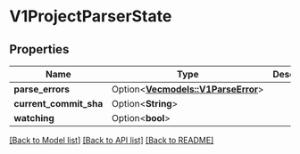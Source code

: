 # V1ProjectParserState

## Properties

Name | Type | Description | Notes
------------ | ------------- | ------------- | -------------
**parse_errors** | Option<[**Vec<models::V1ParseError>**](v1ParseError.md)> |  | [optional]
**current_commit_sha** | Option<**String**> |  | [optional]
**watching** | Option<**bool**> |  | [optional]

[[Back to Model list]](../README.md#documentation-for-models) [[Back to API list]](../README.md#documentation-for-api-endpoints) [[Back to README]](../README.md)


